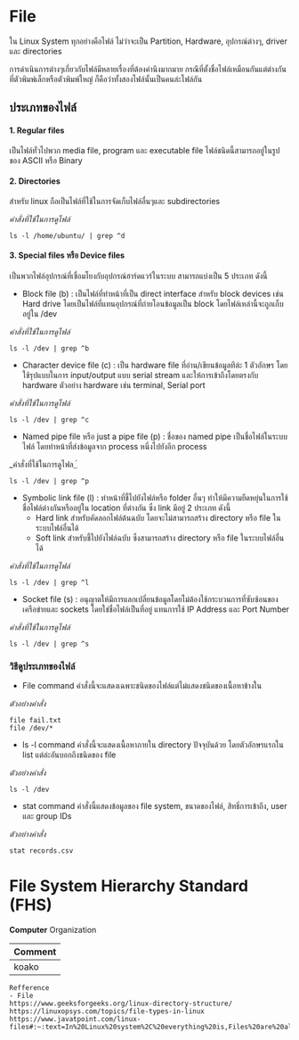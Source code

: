 # File

ใน Linux System ทุกอย่างคือไฟล์ ไม่ว่าจะเป็น Partition, Hardware, อุปกรณ์ต่างๆ, driver และ directories 

การดำเนินการต่างๆเกี่ยวกับไฟล์มีหลายเรื่องที่ต้องคำนึงมากมาย กรณีที่ตั้งชื่อไฟล์เหมือนกันแต่ต่างกันที่ตัวพิมพ์เล็กหรือตัวพิมพ์ใหญ่  ก็คือว่าทั้งสองไฟล์นั้นเป็นคนล่ะไฟล์กัน

## ประเภทของไฟล์
#### 1. Regular files
   เป็นไฟล์ทั่วไปพวก media file, program และ executable file ไฟล์ชนิดนี้สามารถอยู่ในรูปของ ASCII หรือ Binary

#### 2. Directories
   สำหรับ linux ถือเป็นไฟล์ที่ใช้ในการจัดเก็บไฟล์อื่นๆและ subdirectories

_คำสั่งที่ใช้ในการดูไฟล์_

    ls -l /home/ubuntu/ | grep ^d

#### 3. Special files หรือ Device files 
   เป็นพวกไฟล์อุปกรณ์ที่เชื่อมโยงกับอุปกรณ์ฮาร์ดแวร์ในระบบ สามารถแบ่งเป็น 5 ประเภท ดังนี้

- Block file (b) : เป็นไฟล์ที่ทำหน้าที่เป็น direct interface สำหรับ block devices เช่น Hard drive โดยเป็นไฟล์ที่แทนอุปกรณ์ที่ถ่ายโอนข้อมูลเป็น block โดยไฟล์เหล่านี้จะถูกเก็บอยู่ใน /dev

_คำสั่งที่ใช้ในการดูไฟล์_

    ls -l /dev | grep ^b

- Character device file (c) :
  เป็น hardware file ที่อ่าน/เขียนข้อมูลทีล่ะ 1 ตัวอักษร โดยใช้รุปแบบในการ input/output แบบ serial stream และให้การเข้าถึงโดยตรงกับ hardware ตัวอย่าง hardware เช่น terminal, Serial port

_คำสั่งที่ใช้ในการดูไฟล์_

    ls -l /dev | grep ^c

- Named pipe file หรือ just a pipe file (p) : ชื่อของ named pipe เป็นชื่อไฟล์ในระบบไฟล์ โดยทำหน้าที่ส่งข้อมูลจาก process หนึ่งไปยังอีก process

_คำสั่งที่ใช้ในการดูไฟล_์

    ls -l /dev | grep ^p

- Symbolic link file (l) : ทำหน้าที่ชี้ไปยังไฟล์หรือ folder อื่นๆ ทำให้มีความยืดหยุ่นในการใช้ชื่อไฟล์ต่างกันหรืออยู่ใน location ที่ต่างกัน 
ซึ่ง link มีอยู่ 2 ประเภท ดังนี้
   - Hard link สำหรับคัดลอกไฟล์ต้นฉบับ โดยจะไม่สามารถสร้าง directory หรือ file ในระบบไฟล์อื่นได้
   - Soft link สำหรับชี้ไปยังไฟล์ฉบับ ซึ่งสามารถสร้าง directory หรือ file ในระบบไฟล์อื่นได้

_คำสั่งที่ใช้ในการดูไฟล์_

    ls -l /dev | grep ^l

- Socket file (s) :  อนุญาตให้มีการแลกเปลี่ยนข้อมูลโดยไม่ต้องใช้กระบวนการที่ซับซ้อนของเครือข่ายและ sockets โดยใช่ชื่อไฟล์เป็นที่อยู่ แทนการใช้ IP Address และ Port Number

_คำสั่งที่ใช้ในการดูไฟล์_

    ls -l /dev | grep ^s



### วิธีดูประเภทของไฟล์
- File command
คำสั่งนี้จะแสดงเฉพาะชนิดของไฟล์แต่ไม่แสดงชนิดของเนื้อหาข้างใน

_ตัวอย่างคำสั่ง_

    file fail.txt
    file /dev/*

- ls -l command
คำสั่งนี้จะแสดงเนื้อหาภายใน directory ปัจจุบันด้วย โดยตัวอักษรแรกใน list แต่ล่ะอันบอกถึงชนิดของ file

_ตัวอย่างคำสั่ง_
    
    ls -l /dev

- stat command
คำสั่งนี้แสดงข้อมูลของ file system, ขนาดของไฟล์, สิทธิ์การเข้าถึง, user และ group IDs

_ตัวอย่างคำสั่ง_

    stat records.csv


    
# File System Hierarchy Standard (FHS)


**Computer** Organization


| Comment |
|---------|
| koako   |

    Refference 
    - File
    https://www.geeksforgeeks.org/linux-directory-structure/
    https://linuxopsys.com/topics/file-types-in-linux
    https://www.javatpoint.com/linux-files#:~:text=In%20Linux%20system%2C%20everything%20is,Files%20are%20always%20case%20sensitive.
    